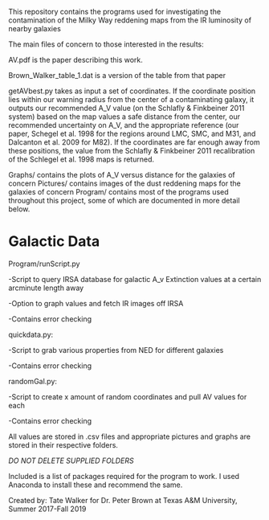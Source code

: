 This repository contains the programs used for investigating the contamination of the Milky Way reddening maps from the IR luminosity of nearby galaxies

The main files of concern to those interested in the results:

AV.pdf is the paper describing this work.

Brown_Walker_table_1.dat is a version of the table from that paper

getAVbest.py takes as input a set of coordinates.  If the coordinate position lies within our warning radius from the center of a contaminating galaxy, it outputs our recommended A_V value (on the Schlafly & Finkbeiner 2011 system) based on the map values a safe distance from the center, our recommended uncertainty on A_V, and the appropriate reference (our paper, Schegel et al. 1998 for the regions around LMC, SMC, and M31, and Dalcanton et al. 2009 for M82).
If the coordinates are far enough away from these positions, the value from the Schlafly & Finkbeiner 2011 recalibration of the Schlegel et al. 1998 maps is returned.

Graphs/ contains the plots of A_V versus distance for the galaxies of concern 
Pictures/ contains images of the dust reddening maps for the galaxies of concern
Program/ contains most of the programs used throughout this project, some of which are documented in more detail below.

# Galactic Data
Program/runScript.py

-Script to query IRSA database for galactic A_v Extinction values at a certain arcminute length away

-Option to graph values and fetch IR images off IRSA

-Contains error checking
 

quickdata.py:

-Script to grab various properties from NED for different galaxies

-Contains error checking


randomGal.py:

-Script to create x amount of random coordinates and pull AV values for each

-Contains error checking



All values are stored in .csv files and appropriate pictures and graphs are stored in their respective folders.

*DO NOT DELETE SUPPLIED FOLDERS*

Included is a list of packages required for the program to work. I used Anaconda to install these and recommend the same.

Created by: Tate Walker for Dr. Peter Brown at Texas A&M University, Summer 2017-Fall 2019
